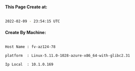 
   
#### This Page Create at:

```bash

2022-02-09 - 23:54:15 UTC

```

#### Create By Machine:

```bash

Host Name : fv-az124-78

platform  : Linux-5.11.0-1028-azure-x86_64-with-glibc2.31

Ip Local  : 10.1.0.169

```

